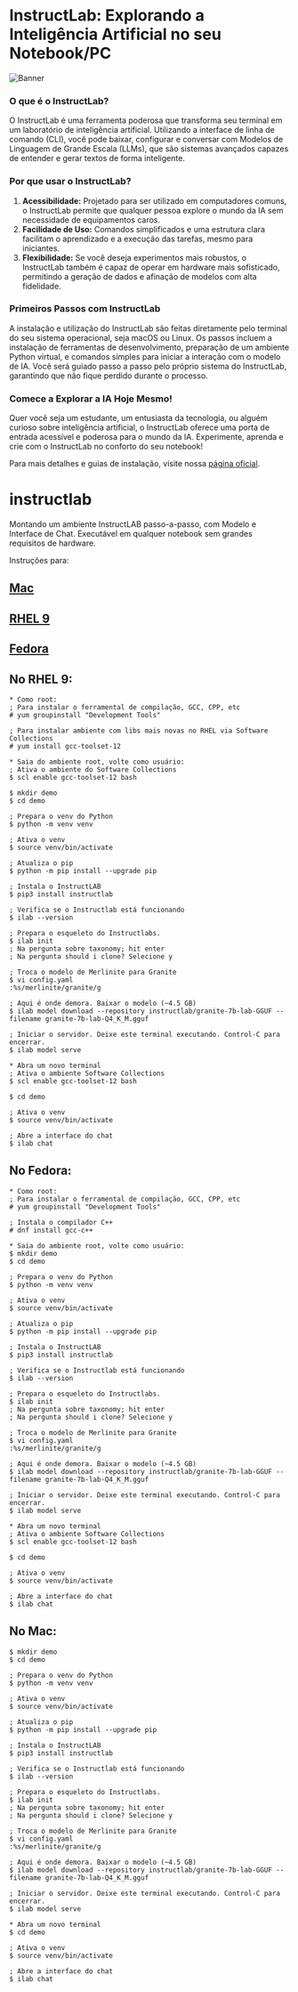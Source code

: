 # InstructLab: Explorando a Inteligência Artificial no seu Notebook/PC

![Banner](https://github.com/allanroque/instructlab/blob/main/assets/instructlab-banner.png)

### O que é o InstructLab?
O InstructLab é uma ferramenta poderosa que transforma seu terminal em um laboratório de inteligência artificial. Utilizando a interface de linha de comando (CLI), você pode baixar, configurar e conversar com Modelos de Linguagem de Grande Escala (LLMs), que são sistemas avançados capazes de entender e gerar textos de forma inteligente.

### Por que usar o InstructLab?
1) **Acessibilidade:** Projetado para ser utilizado em computadores comuns, o InstructLab permite que qualquer pessoa explore o mundo da IA sem necessidade de equipamentos caros.
2) **Facilidade de Uso:** Comandos simplificados e uma estrutura clara facilitam o aprendizado e a execução das tarefas, mesmo para iniciantes.
3) **Flexibilidade:** Se você deseja experimentos mais robustos, o InstructLab também é capaz de operar em hardware mais sofisticado, permitindo a geração de dados e afinação de modelos com alta fidelidade.

### Primeiros Passos com InstructLab
A instalação e utilização do InstructLab são feitas diretamente pelo terminal do seu sistema operacional, seja macOS ou Linux. Os passos incluem a instalação de ferramentas de desenvolvimento, preparação de um ambiente Python virtual, e comandos simples para iniciar a interação com o modelo de IA. Você será guiado passo a passo pelo próprio sistema do InstructLab, garantindo que não fique perdido durante o processo.

### Comece a Explorar a IA Hoje Mesmo!
Quer você seja um estudante, um entusiasta da tecnologia, ou alguém curioso sobre inteligência artificial, o InstructLab oferece uma porta de entrada acessível e poderosa para o mundo da IA. Experimente, aprenda e crie com o InstructLab no conforto do seu notebook!

Para mais detalhes e guias de instalação, visite nossa [página oficial](https://github.com/instructlab/instructlab/tree/main?tab=readme-ov-file#instructlab--ilab).

# instructlab
Montando um ambiente InstructLAB passo-a-passo, com Modelo e Interface de Chat. Executável em qualquer notebook sem grandes requisitos de hardware.

Instruções para:

## [Mac](#no-mac)
## [RHEL 9](#no-rhel-9)
## [Fedora](#no-fedora)

## No RHEL 9:

~~~
* Como root:
; Para instalar o ferramental de compilação, GCC, CPP, etc
# yum groupinstall "Development Tools"

; Para instalar ambiente com libs mais novas no RHEL via Software Collections
# yum install gcc-toolset-12

* Saia do ambiente root, volte como usuário:
; Ativa o ambiente do Software Collections
$ scl enable gcc-toolset-12 bash

$ mkdir demo
$ cd demo

; Prepara o venv do Python
$ python -m venv venv

; Ativa o venv
$ source venv/bin/activate

; Atualiza o pip
$ python -m pip install --upgrade pip

; Instala o InstructLAB
$ pip3 install instructlab

; Verifica se o Instructlab está funcionando
$ ilab --version

; Prepara o esqueleto do Instructlabs.
$ ilab init
; Na pergunta sobre taxonomy; hit enter
; Na pergunta should i clone? Selecione y

; Troca o modelo de Merlinite para Granite
$ vi config.yaml
:%s/merlinite/granite/g

; Aqui é onde demora. Baixar o modelo (~4.5 GB)
$ ilab model download --repository instructlab/granite-7b-lab-GGUF --filename granite-7b-lab-Q4_K_M.gguf

; Iniciar o servidor. Deixe este terminal executando. Control-C para encerrar.
$ ilab model serve

* Abra um novo terminal
; Ativa o ambiente Software Collections
$ scl enable gcc-toolset-12 bash

$ cd demo

; Ativa o venv
$ source venv/bin/activate

; Abre a interface do chat
$ ilab chat
~~~

## No Fedora:

~~~
* Como root:
; Para instalar o ferramental de compilação, GCC, CPP, etc
# yum groupinstall "Development Tools"

; Instala o compilador C++
# dnf install gcc-c++

* Saia do ambiente root, volte como usuário:
$ mkdir demo
$ cd demo

; Prepara o venv do Python
$ python -m venv venv

; Ativa o venv
$ source venv/bin/activate

; Atualiza o pip
$ python -m pip install --upgrade pip

; Instala o InstructLAB
$ pip3 install instructlab

; Verifica se o Instructlab está funcionando
$ ilab --version

; Prepara o esqueleto do Instructlabs.
$ ilab init
; Na pergunta sobre taxonomy; hit enter
; Na pergunta should i clone? Selecione y

; Troca o modelo de Merlinite para Granite
$ vi config.yaml
:%s/merlinite/granite/g

; Aqui é onde demora. Baixar o modelo (~4.5 GB)
$ ilab model download --repository instructlab/granite-7b-lab-GGUF --filename granite-7b-lab-Q4_K_M.gguf

; Iniciar o servidor. Deixe este terminal executando. Control-C para encerrar.
$ ilab model serve

* Abra um novo terminal
; Ativa o ambiente Software Collections
$ scl enable gcc-toolset-12 bash

$ cd demo

; Ativa o venv
$ source venv/bin/activate

; Abre a interface do chat
$ ilab chat
~~~

## No Mac:

~~~
$ mkdir demo
$ cd demo

; Prepara o venv do Python
$ python -m venv venv

; Ativa o venv
$ source venv/bin/activate

; Atualiza o pip
$ python -m pip install --upgrade pip

; Instala o InstructLAB
$ pip3 install instructlab

; Verifica se o Instructlab está funcionando
$ ilab --version

; Prepara o esqueleto do Instructlabs.
$ ilab init
; Na pergunta sobre taxonomy; hit enter
; Na pergunta should i clone? Selecione y

; Troca o modelo de Merlinite para Granite
$ vi config.yaml
:%s/merlinite/granite/g

; Aqui é onde demora. Baixar o modelo (~4.5 GB)
$ ilab model download --repository instructlab/granite-7b-lab-GGUF --filename granite-7b-lab-Q4_K_M.gguf

; Iniciar o servidor. Deixe este terminal executando. Control-C para encerrar.
$ ilab model serve

* Abra um novo terminal
$ cd demo

; Ativa o venv
$ source venv/bin/activate

; Abre a interface do chat
$ ilab chat
~~~
